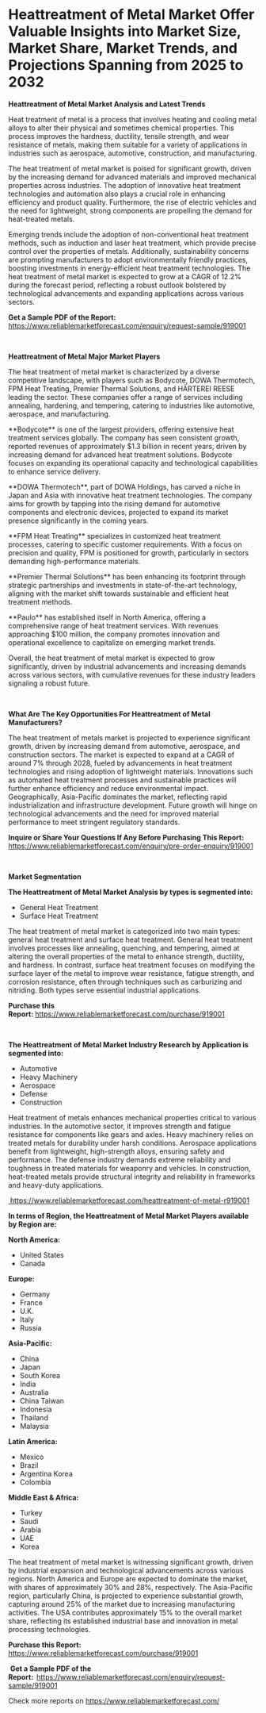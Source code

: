 <p><h1>Heattreatment of Metal Market Offer Valuable Insights into Market Size, Market Share, Market Trends, and Projections Spanning from 2025 to 2032</h1></p><p><strong>Heattreatment of Metal Market Analysis and Latest Trends</strong></p>
<p><p>Heat treatment of metal is a process that involves heating and cooling metal alloys to alter their physical and sometimes chemical properties. This process improves the hardness, ductility, tensile strength, and wear resistance of metals, making them suitable for a variety of applications in industries such as aerospace, automotive, construction, and manufacturing.</p><p>The heat treatment of metal market is poised for significant growth, driven by the increasing demand for advanced materials and improved mechanical properties across industries. The adoption of innovative heat treatment technologies and automation also plays a crucial role in enhancing efficiency and product quality. Furthermore, the rise of electric vehicles and the need for lightweight, strong components are propelling the demand for heat-treated metals.</p><p>Emerging trends include the adoption of non-conventional heat treatment methods, such as induction and laser heat treatment, which provide precise control over the properties of metals. Additionally, sustainability concerns are prompting manufacturers to adopt environmentally friendly practices, boosting investments in energy-efficient heat treatment technologies. The heat treatment of metal market is expected to grow at a CAGR of 12.2% during the forecast period, reflecting a robust outlook bolstered by technological advancements and expanding applications across various sectors.</p></p>
<p><strong>Get a Sample PDF of the Report:&nbsp;</strong> <a href="https://www.reliablemarketforecast.com/enquiry/request-sample/919001?utm_campaign=3050&utm_medium=2&utm_source=Github&utm_content=ia&utm_term=07032025&utm_id=heattreatment-of-metal">https://www.reliablemarketforecast.com/enquiry/request-sample/919001</a></p>
<p>&nbsp;</p>
<p><strong>Heattreatment of Metal Major Market Players</strong></p>
<p><p>The heat treatment of metal market is characterized by a diverse competitive landscape, with players such as Bodycote, DOWA Thermotech, FPM Heat Treating, Premier Thermal Solutions, and HÄRTEREI REESE leading the sector. These companies offer a range of services including annealing, hardening, and tempering, catering to industries like automotive, aerospace, and manufacturing.</p><p>**Bodycote** is one of the largest providers, offering extensive heat treatment services globally. The company has seen consistent growth, reported revenues of approximately $1.3 billion in recent years, driven by increasing demand for advanced heat treatment solutions. Bodycote focuses on expanding its operational capacity and technological capabilities to enhance service delivery.</p><p>**DOWA Thermotech**, part of DOWA Holdings, has carved a niche in Japan and Asia with innovative heat treatment technologies. The company aims for growth by tapping into the rising demand for automotive components and electronic devices, projected to expand its market presence significantly in the coming years.</p><p>**FPM Heat Treating** specializes in customized heat treatment processes, catering to specific customer requirements. With a focus on precision and quality, FPM is positioned for growth, particularly in sectors demanding high-performance materials.</p><p>**Premier Thermal Solutions** has been enhancing its footprint through strategic partnerships and investments in state-of-the-art technology, aligning with the market shift towards sustainable and efficient heat treatment methods.</p><p>**Paulo** has established itself in North America, offering a comprehensive range of heat treatment services. With revenues approaching $100 million, the company promotes innovation and operational excellence to capitalize on emerging market trends.</p><p>Overall, the heat treatment of metal market is expected to grow significantly, driven by industrial advancements and increasing demands across various sectors, with cumulative revenues for these industry leaders signaling a robust future.</p></p>
<p>&nbsp;</p>
<p><strong>What Are The Key Opportunities For Heattreatment of Metal Manufacturers?</strong></p>
<p><p>The heat treatment of metals market is projected to experience significant growth, driven by increasing demand from automotive, aerospace, and construction sectors. The market is expected to expand at a CAGR of around 7% through 2028, fueled by advancements in heat treatment technologies and rising adoption of lightweight materials. Innovations such as automated heat treatment processes and sustainable practices will further enhance efficiency and reduce environmental impact. Geographically, Asia-Pacific dominates the market, reflecting rapid industrialization and infrastructure development. Future growth will hinge on technological advancements and the need for improved material performance to meet stringent regulatory standards.</p></p>
<p><strong>Inquire or Share Your Questions If Any Before Purchasing This Report:</strong> <a href="https://www.reliablemarketforecast.com/enquiry/pre-order-enquiry/919001?utm_campaign=3050&utm_medium=2&utm_source=Github&utm_content=ia&utm_term=07032025&utm_id=heattreatment-of-metal">https://www.reliablemarketforecast.com/enquiry/pre-order-enquiry/919001</a></p>
<p>&nbsp;</p>
<p><strong>Market Segmentation</strong></p>
<p><strong>The Heattreatment of Metal Market Analysis by types is segmented into:</strong></p>
<p><ul><li>General Heat Treatment</li><li>Surface Heat Treatment</li></ul></p>
<p><p>The heat treatment of metal market is categorized into two main types: general heat treatment and surface heat treatment. General heat treatment involves processes like annealing, quenching, and tempering, aimed at altering the overall properties of the metal to enhance strength, ductility, and hardness. In contrast, surface heat treatment focuses on modifying the surface layer of the metal to improve wear resistance, fatigue strength, and corrosion resistance, often through techniques such as carburizing and nitriding. Both types serve essential industrial applications.</p></p>
<p><strong>Purchase this Report:&nbsp;</strong><a href="https://www.reliablemarketforecast.com/purchase/919001?utm_campaign=3050&utm_medium=2&utm_source=Github&utm_content=ia&utm_term=07032025&utm_id=heattreatment-of-metal">https://www.reliablemarketforecast.com/purchase/919001</a></p>
<p>&nbsp;</p>
<p><strong>The Heattreatment of Metal Market Industry Research by Application is segmented into:</strong></p>
<p><ul><li>Automotive</li><li>Heavy Machinery</li><li>Aerospace</li><li>Defense</li><li>Construction</li></ul></p>
<p><p>Heat treatment of metals enhances mechanical properties critical to various industries. In the automotive sector, it improves strength and fatigue resistance for components like gears and axles. Heavy machinery relies on treated metals for durability under harsh conditions. Aerospace applications benefit from lightweight, high-strength alloys, ensuring safety and performance. The defense industry demands extreme reliability and toughness in treated materials for weaponry and vehicles. In construction, heat-treated metals provide structural integrity and reliability in frameworks and heavy-duty applications.</p></p>
<p><a href="https://www.reliablemarketforecast.com/heattreatment-of-metal-r919001?utm_campaign=3050&utm_medium=2&utm_source=Github&utm_content=ia&utm_term=07032025&utm_id=heattreatment-of-metal">&nbsp;https://www.reliablemarketforecast.com/heattreatment-of-metal-r919001</a></p>
<p><strong>In terms of Region, the Heattreatment of Metal Market Players available by Region are:</strong></p>
<p>
    <p> <strong> North America: </strong>
        <ul>
            <li>United States</li>
            <li>Canada</li>
        </ul>
        </p> 
    <p> <strong> Europe: </strong>
        <ul>
            <li>Germany</li>
            <li>France</li>
            <li>U.K.</li>
            <li>Italy</li>
            <li>Russia</li>
        </ul>
        </p> 
    <p> <strong> Asia-Pacific: </strong>
        <ul>
            <li>China</li>
            <li>Japan</li>
            <li>South Korea</li>
            <li>India</li>
            <li>Australia</li>
            <li>China Taiwan</li>
            <li>Indonesia</li>
            <li>Thailand</li>
            <li>Malaysia</li>
        </ul>
        </p> 
    <p> <strong> Latin America: </strong>
        <ul>
            <li>Mexico</li>
            <li>Brazil</li>
            <li>Argentina Korea</li>
            <li>Colombia</li>
        </ul>
        </p> 
    <p> <strong> Middle East & Africa: </strong>
        <ul>
            <li>Turkey</li>
            <li>Saudi</li>
            <li>Arabia</li>
            <li>UAE</li>
            <li>Korea</li>
        </ul>
    </p>
    </p>
<p><p>The heat treatment of metal market is witnessing significant growth, driven by industrial expansion and technological advancements across various regions. North America and Europe are expected to dominate the market, with shares of approximately 30% and 28%, respectively. The Asia-Pacific region, particularly China, is projected to experience substantial growth, capturing around 25% of the market due to increasing manufacturing activities. The USA contributes approximately 15% to the overall market share, reflecting its established industrial base and innovation in metal processing technologies.</p></p>
<p><strong>Purchase this Report: </strong><a href="https://www.reliablemarketforecast.com/purchase/919001?utm_campaign=3050&utm_medium=2&utm_source=Github&utm_content=ia&utm_term=07032025&utm_id=heattreatment-of-metal">https://www.reliablemarketforecast.com/purchase/919001</a></p>
<p>&nbsp;<strong>Get a Sample PDF of the Report:&nbsp;&nbsp;</strong><a href="https://www.reliablemarketforecast.com/enquiry/request-sample/919001?utm_campaign=3050&utm_medium=2&utm_source=Github&utm_content=ia&utm_term=07032025&utm_id=heattreatment-of-metal">https://www.reliablemarketforecast.com/enquiry/request-sample/919001</a></p>
<p><strong></strong></p>
<p>Check more reports on <a href="https://www.reliablemarketforecast.com/?utm_campaign=3050&utm_medium=2&utm_source=Github&utm_content=ia&utm_term=07032025&utm_id=heattreatment-of-metal">https://www.reliablemarketforecast.com/</a></p>